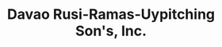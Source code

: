 ---
title: "Davao Rusi-Ramas-Uypitching Son's, Inc."
url: /santa-cruz/davao-rusi-ramas-uypitching-sons-inc/
shop: motorcycle
---